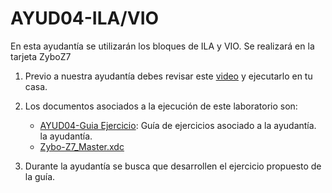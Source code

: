 # AYUD04-ILA/VIO
En esta ayudantía se utilizarán los bloques de ILA y VIO. Se realizará en la tarjeta ZyboZ7


1. Previo a nuestra ayudantía debes revisar este [video](https://youtu.be/RMV4KJyFvVw) y ejecutarlo en tu casa.

2. Los documentos asociados a la ejecución de este laboratorio son:
    * [AYUD04-Guia Ejercicio]():  Guía de ejercicios asociado a la ayudantía. 
   la ayudantía.
   * [Zybo-Z7_Master.xdc](https://github.com/IEE2463-SEP/AYUD04-ILA-VIO/blob/main/Zybo-Z7-Master.xdc)
3. Durante la ayudantía se busca que desarrollen el ejercicio propuesto de la guía.
